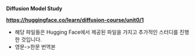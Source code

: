 **Diffusion Model Study**

**https://huggingface.co/learn/diffusion-course/unit0/1**

- 해당 파일들은 Hugging Face에서 제공된 파일을 가지고 추가적인 스터디를 진행한 것입니다.
- 영문->한문 번역본 
